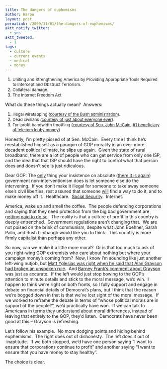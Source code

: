 ```yaml
---
title: The dangers of euphemisms
author: Harpo
layout: post
permalink: /2009/11/01/the-dangers-of-euphemisms/
aktt_notify_twitter:
  - yes
aktt_tweeted:
  - 1
tags:
  - culture
  - current events
  - medical
  - money
---
```

1.  <span style="font-size: 13px;">Uniting and Strengthening America by Providing Appropriate Tools Required to Intercept and Obstruct Terrorism.</span>
2.  <span style="font-size: 13px;">Collateral damage.</span>
3.  <span style="font-size: 13px;">The Internet Freedom Act.</span>

What do these things actually mean?  Answers:

<span style="font-size: small;"> </span>

1.  <span style="font-size: 13px;">Illegal wiretapping (<a href="http://en.wikipedia.org/wiki/USA_PATRIOT_Act" target="_blank">courtesy of the Bush administration</a>).</span>
2.  <span style="font-size: 13px;">Dead civilians (<a href="http://en.wikipedia.org/wiki/Collateral_damage" target="_blank">courtesy of just about everyone ever</a>).</span>
3.  <span style="font-size: 13px;">For-profit bandwidth throttling (<a href="http://thinkprogress.org/2009/10/24/mccain-internet-freedom/" target="_blank">courtesy of Sen. John McCain</a>, <a href="http://www.pcworld.com/article/174280/surprise_mccain_biggest_beneficiary_of_telcoisp_lobby_money.html" target="_blank">#1 beneficiary of telecom lobby money</a>)</span>

Honestly, I&#8217;m pretty pissed of at Sen. McCain.  Every time I think he&#8217;s reestablished himself as a paragon of GOP morality in an ever-more-decadent political climate, he slips up again.  Given the state of rural broadband, there are a lot of people who can get service from only one ISP, and the idea that that ISP should have the right to control what that person does and doesn&#8217;t see is just ridiculous.

Dear GOP: The <span style="text-decoration: underline;">only</span> thing your insistence on absolute (<a href="http://www.harpojaeger.com/2009/10/29/the-obsolete-conservative-mentality/" target="_blank">there it is again</a>) government non-interventionism does is let someone else do the intervening.  If you don&#8217;t make it illegal for someone to take away someone else&#8217;s civil liberties, rest assured that someone <span style="text-decoration: underline;">will</span> find a way to do it, and to make money off it.  Healthcare.  <a href="http://en.wikipedia.org/wiki/Social_Security_debate_(United_States)#George_W._Bush.27s_privatization_proposal" target="_blank">Social Security</a>.  Internet.

America, wake up and smell the coffee.  The people defending corporations and saying that they need protection from the big bad government are <a href="http://www.opensecrets.org/index.php" target="_blank">getting paid to do so</a>.  The reality is that a culture of profit in this country is deeply entrenched.  Government regulations aren&#8217;t changing that.  We are not poised on the brink of communism, despite what John Boehner, Sarah Palin, and Rush Limbaugh would like you to think.  This country is more firmly capitalist than perhaps any other.

So now, can we make it a little more moral?  Or is that too much to ask of you right-wing GOP extremists who care about nothing but where your campaign money&#8217;s coming from?  Now, I know I&#8217;m sounding like just another left-wing nutjob, but <a href="http://yglesias.thinkprogress.org/archives/2009/10/grayson-breaks-the-rules.php" target="_blank">Matt Yglesias was right when he said that Alan Grayson had broken an unspoken rule</a>.  And <a href="http://www.washingtonmonthly.com/archives/individual/2009_11/020740.php" target="_blank">Barney Frank&#8217;s comment about Grayson</a> was just as accurate.  If the left would just stop bowing to the GOP&#8217;s attention to minute details and stick to the moral message, we&#8217;d win.  I happen to think we&#8217;re right on both fronts, so I fully support and engage in debate on financial details of Democrat&#8217;s plans, but I think that the reason we&#8217;re bogged down in that is that we&#8217;ve lost sight of the moral message.  If we worked to reframe the debate in terms of &#8220;whose political morals are in support of the people?&#8221;, we&#8217;d practically have won.  If we can talk to Americans in terms they understand about moral differences, instead of leaving that entirely to the GOP, they&#8217;d listen.  Democrats have never been good at this &#8211; Grayson is refreshing.

Let&#8217;s follow his example.  No more dodging points and hiding behind euphemisms.  The right does out of dishonesty.  The left does it out of  inaptitude.  If we both stopped, we&#8217;d have one person saying &#8220;I want to ensure that corporations continue to profit&#8221; and another saying &#8220;I want to ensure that you have money to stay healthy&#8221;.

The choice is clear.